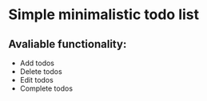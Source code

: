# Simple minimalistic todo list

## Avaliable functionality:
- Add todos
- Delete todos
- Edit todos
- Complete todos
